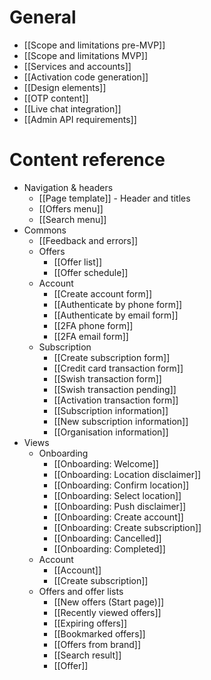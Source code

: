 # General
* [[Scope and limitations pre-MVP]]
* [[Scope and limitations MVP]]
* [[Services and accounts]]
* [[Activation code generation]]
* [[Design elements]]
* [[OTP content]]
* [[Live chat integration]]
* [[Admin API requirements]]

# Content reference 
* Navigation & headers
  * [[Page template]] - Header and titles 
  * [[Offers menu]]
  * [[Search menu]]
* Commons
  * [[Feedback and errors]]  
  * Offers
    * [[Offer list]]
    * [[Offer schedule]]
  * Account
    * [[Create account form]]
    * [[Authenticate by phone form]]
    * [[Authenticate by email form]]
    * [[2FA phone form]]
    * [[2FA email form]]
  * Subscription
    * [[Create subscription form]]
    * [[Credit card transaction form]]
    * [[Swish transaction form]]
    * [[Swish transaction pending]]
    * [[Activation transaction form]]
    * [[Subscription information]]
    * [[New subscription information]]
    * [[Organisation information]]
* Views 
  * Onboarding 
    * [[Onboarding: Welcome]]  
    * [[Onboarding: Location disclaimer]]  
    * [[Onboarding: Confirm location]]  
    * [[Onboarding: Select location]]
    * [[Onboarding: Push disclaimer]]
    * [[Onboarding: Create account]]
    * [[Onboarding: Create subscription]]
    * [[Onboarding: Cancelled]]
    * [[Onboarding: Completed]]
  * Account
    * [[Account]]
    * [[Create subscription]]
  * Offers and offer lists
    * [[New offers (Start page)]]
    * [[Recently viewed offers]]
    * [[Expiring offers]]
    * [[Bookmarked offers]]
    * [[Offers from brand]]
    * [[Search result]]
    * [[Offer]]
